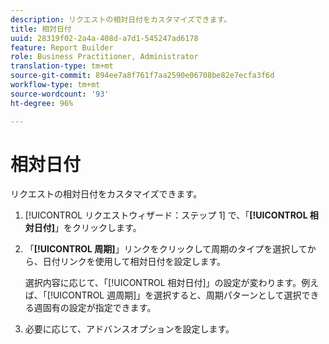 ```yaml
---
description: リクエストの相対日付をカスタマイズできます。
title: 相対日付
uuid: 28319f02-2a4a-408d-a7d1-545247ad6178
feature: Report Builder
role: Business Practitioner, Administrator
translation-type: tm+mt
source-git-commit: 894ee7a8f761f7aa2590e06708be82e7ecfa3f6d
workflow-type: tm+mt
source-wordcount: '93'
ht-degree: 96%

---
```



# 相対日付

リクエストの相対日付をカスタマイズできます。

1. [!UICONTROL リクエストウィザード：ステップ 1] で、「**[!UICONTROL 相対日付]**」をクリックします。
1. 「**[!UICONTROL 周期]**」リンクをクリックして周期のタイプを選択してから、日付リンクを使用して相対日付を設定します。

   選択内容に応じて、「[!UICONTROL 相対日付]」の設定が変わります。例えば、「[!UICONTROL 週周期]」を選択すると、周期パターンとして選択できる週固有の設定が指定できます。

1. 必要に応じて、アドバンスオプションを設定します。
